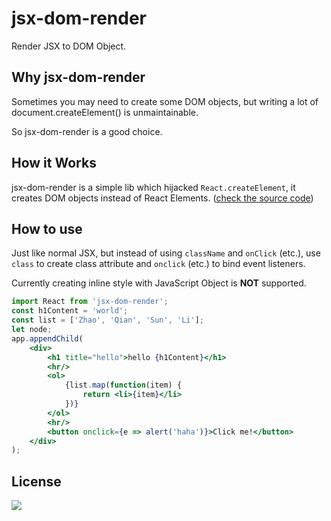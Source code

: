 # jsx-dom-render

Render JSX to DOM Object.

## Why jsx-dom-render

Sometimes you may need to create some DOM objects, but writing a lot of document.createElement() is unmaintainable.

So jsx-dom-render is a good choice.

## How it Works

jsx-dom-render is a simple lib which hijacked `React.createElement`, it creates DOM objects instead of React Elements. ([check the source code][1])

## How to use

Just like normal JSX, but instead of using `className` and `onClick` (etc.), use `class` to create class attribute and `onclick` (etc.) to bind event listeners.

Currently creating inline style with JavaScript Object is **NOT** supported.

```jsx
import React from 'jsx-dom-render';
const h1Content = 'world';
const list = ['Zhao', 'Qian', 'Sun', 'Li'];
let node;
app.appendChild(
    <div>
        <h1 title="hello">hello {h1Content}</h1>
        <hr/>
        <ol>
            {list.map(function(item) {
                return <li>{item}</li>
            })}
        </ol>
        <hr/>
        <button onclick={e => alert('haha')}>Click me!</button>
    </div>
);
```

## License

[![](http://www.wtfpl.net/wp-content/uploads/2012/12/wtfpl-badge-4.png)](http://www.wtfpl.net/)

[1]: https://github.com/oychao/jsx-dom-render/blob/master/index.js
